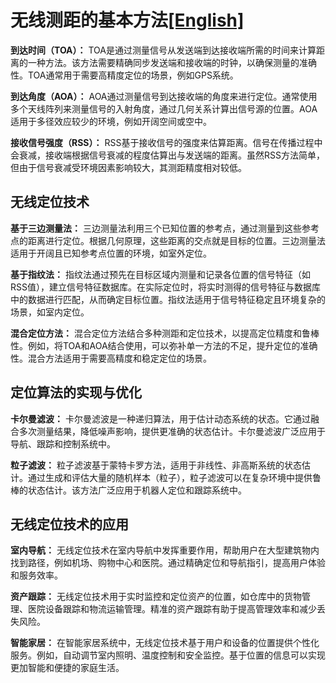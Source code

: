 # 无线测距的基本方法[[English]](./docs/en/Introduction-to-Wireless-Location.md)

**到达时间（TOA）：**
TOA是通过测量信号从发送端到达接收端所需的时间来计算距离的一种方法。该方法需要精确同步发送端和接收端的时钟，以确保测量的准确性。TOA通常用于需要高精度定位的场景，例如GPS系统。

**到达角度（AOA）：**
AOA通过测量信号到达接收端的角度来进行定位。通常使用多个天线阵列来测量信号的入射角度，通过几何关系计算出信号源的位置。AOA适用于多径效应较少的环境，例如开阔空间或空中。

**接收信号强度（RSS）：**
RSS基于接收信号的强度来估算距离。信号在传播过程中会衰减，接收端根据信号衰减的程度估算出与发送端的距离。虽然RSS方法简单，但由于信号衰减受环境因素影响较大，其测距精度相对较低。

## 无线定位技术

**基于三边测量法：**
三边测量法利用三个已知位置的参考点，通过测量到这些参考点的距离进行定位。根据几何原理，这些距离的交点就是目标的位置。三边测量法适用于开阔且已知参考点位置的环境，如室外定位。

**基于指纹法：**
指纹法通过预先在目标区域内测量和记录各位置的信号特征（如RSS值），建立信号特征数据库。在实际定位时，将实时测得的信号特征与数据库中的数据进行匹配，从而确定目标位置。指纹法适用于信号特征稳定且环境复杂的场景，如室内定位。

**混合定位方法：**
混合定位方法结合多种测距和定位技术，以提高定位精度和鲁棒性。例如，将TOA和AOA结合使用，可以弥补单一方法的不足，提升定位的准确性。混合方法适用于需要高精度和稳定定位的场景。

## 定位算法的实现与优化

**卡尔曼滤波：**
卡尔曼滤波是一种递归算法，用于估计动态系统的状态。它通过融合多次测量结果，降低噪声影响，提供更准确的状态估计。卡尔曼滤波广泛应用于导航、跟踪和控制系统中。

**粒子滤波：**
粒子滤波基于蒙特卡罗方法，适用于非线性、非高斯系统的状态估计。通过生成和评估大量的随机样本（粒子），粒子滤波可以在复杂环境中提供鲁棒的状态估计。该方法广泛应用于机器人定位和跟踪系统中。

## 无线定位技术的应用

**室内导航：**
无线定位技术在室内导航中发挥重要作用，帮助用户在大型建筑物内找到路径，例如机场、购物中心和医院。通过精确定位和导航指引，提高用户体验和服务效率。

**资产跟踪：**
无线定位技术用于实时监控和定位资产的位置，如仓库中的货物管理、医院设备跟踪和物流运输管理。精准的资产跟踪有助于提高管理效率和减少丢失风险。

**智能家居：**
在智能家居系统中，无线定位技术基于用户和设备的位置提供个性化服务。例如，自动调节室内照明、温度控制和安全监控。基于位置的信息可以实现更加智能和便捷的家庭生活。
